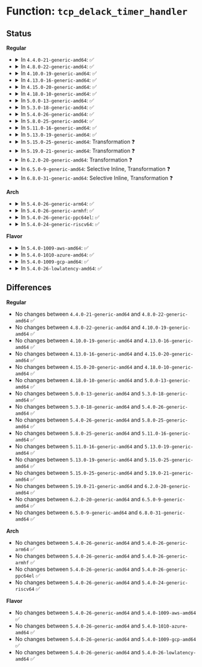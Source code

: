 # Function: <code>tcp_delack_timer_handler</code>

## Status
<b>Regular</b>
<ul>
<li>
<details>
<summary>In <code>4.4.0-21-generic-amd64</code>: ✅</summary>

```c
void tcp_delack_timer_handler(struct sock * sk)
```

```json
{
  "name": "tcp_delack_timer_handler",
  "collision_type": "Unique Global",
  "inline_type": "No",
  "funcs": [
    {
      "addr": 18446744071586684080,
      "name": "tcp_delack_timer_handler",
      "external": true,
      "loc": "net/ipv4/tcp_timer.c:219",
      "file": "net/ipv4/tcp_timer.c",
      "inline": "seen, unknown",
      "caller_inline": [],
      "caller_func": [
        "net/ipv4/tcp_output.c:tcp_release_cb",
        "net/ipv4/tcp_timer.c:tcp_delack_timer"
      ]
    }
  ],
  "symbols": [
    {
      "addr": 18446744071586684080,
      "name": "tcp_delack_timer_handler",
      "section": ".text",
      "bind": "STB_GLOBAL",
      "size": 454
    }
  ]
}
```
</details>
</li>
<li>
<details>
<summary>In <code>4.8.0-22-generic-amd64</code>: ✅</summary>

```c
void tcp_delack_timer_handler(struct sock * sk)
```

```json
{
  "name": "tcp_delack_timer_handler",
  "collision_type": "Unique Global",
  "inline_type": "No",
  "funcs": [
    {
      "addr": 18446744071587131008,
      "name": "tcp_delack_timer_handler",
      "external": true,
      "loc": "net/ipv4/tcp_timer.c:241",
      "file": "net/ipv4/tcp_timer.c",
      "inline": "seen, unknown",
      "caller_inline": [],
      "caller_func": [
        "net/ipv4/tcp_output.c:tcp_release_cb",
        "net/ipv4/tcp_timer.c:tcp_delack_timer"
      ]
    }
  ],
  "symbols": [
    {
      "addr": 18446744071587131008,
      "name": "tcp_delack_timer_handler",
      "section": ".text",
      "bind": "STB_GLOBAL",
      "size": 529
    }
  ]
}
```
</details>
</li>
<li>
<details>
<summary>In <code>4.10.0-19-generic-amd64</code>: ✅</summary>

```c
void tcp_delack_timer_handler(struct sock * sk)
```

```json
{
  "name": "tcp_delack_timer_handler",
  "collision_type": "Unique Global",
  "inline_type": "No",
  "funcs": [
    {
      "addr": 18446744071587329472,
      "name": "tcp_delack_timer_handler",
      "external": true,
      "loc": "net/ipv4/tcp_timer.c:245",
      "file": "net/ipv4/tcp_timer.c",
      "inline": "seen, unknown",
      "caller_inline": [],
      "caller_func": [
        "net/ipv4/tcp_output.c:tcp_release_cb",
        "net/ipv4/tcp_timer.c:tcp_delack_timer"
      ]
    }
  ],
  "symbols": [
    {
      "addr": 18446744071587329472,
      "name": "tcp_delack_timer_handler",
      "section": ".text",
      "bind": "STB_GLOBAL",
      "size": 538
    }
  ]
}
```
</details>
</li>
<li>
<details>
<summary>In <code>4.13.0-16-generic-amd64</code>: ✅</summary>

```c
void tcp_delack_timer_handler(struct sock * sk)
```

```json
{
  "name": "tcp_delack_timer_handler",
  "collision_type": "Unique Global",
  "inline_type": "No",
  "funcs": [
    {
      "addr": 18446744071587461728,
      "name": "tcp_delack_timer_handler",
      "external": true,
      "loc": "net/ipv4/tcp_timer.c:240",
      "file": "net/ipv4/tcp_timer.c",
      "inline": "seen, unknown",
      "caller_inline": [],
      "caller_func": [
        "net/ipv4/tcp_output.c:tcp_release_cb",
        "net/ipv4/tcp_timer.c:tcp_delack_timer"
      ]
    }
  ],
  "symbols": [
    {
      "addr": 18446744071587461728,
      "name": "tcp_delack_timer_handler",
      "section": ".text",
      "bind": "STB_GLOBAL",
      "size": 509
    }
  ]
}
```
</details>
</li>
<li>
<details>
<summary>In <code>4.15.0-20-generic-amd64</code>: ✅</summary>

```c
void tcp_delack_timer_handler(struct sock * sk)
```

```json
{
  "name": "tcp_delack_timer_handler",
  "collision_type": "Unique Global",
  "inline_type": "No",
  "funcs": [
    {
      "addr": 18446744071587983840,
      "name": "tcp_delack_timer_handler",
      "external": true,
      "loc": "net/ipv4/tcp_timer.c:256",
      "file": "net/ipv4/tcp_timer.c",
      "inline": "seen, unknown",
      "caller_inline": [],
      "caller_func": [
        "net/ipv4/tcp_output.c:tcp_release_cb",
        "net/ipv4/tcp_timer.c:tcp_delack_timer"
      ]
    }
  ],
  "symbols": [
    {
      "addr": 18446744071587983840,
      "name": "tcp_delack_timer_handler",
      "section": ".text",
      "bind": "STB_GLOBAL",
      "size": 403
    }
  ]
}
```
</details>
</li>
<li>
<details>
<summary>In <code>4.18.0-10-generic-amd64</code>: ✅</summary>

```c
void tcp_delack_timer_handler(struct sock * sk)
```

```json
{
  "name": "tcp_delack_timer_handler",
  "collision_type": "Unique Global",
  "inline_type": "No",
  "funcs": [
    {
      "addr": 18446744071588334400,
      "name": "tcp_delack_timer_handler",
      "external": true,
      "loc": "net/ipv4/tcp_timer.c:248",
      "file": "net/ipv4/tcp_timer.c",
      "inline": "seen, unknown",
      "caller_inline": [],
      "caller_func": [
        "net/ipv4/tcp_output.c:tcp_release_cb",
        "net/ipv4/tcp_timer.c:tcp_delack_timer"
      ]
    }
  ],
  "symbols": [
    {
      "addr": 18446744071588334400,
      "name": "tcp_delack_timer_handler",
      "section": ".text",
      "bind": "STB_GLOBAL",
      "size": 414
    }
  ]
}
```
</details>
</li>
<li>
<details>
<summary>In <code>5.0.0-13-generic-amd64</code>: ✅</summary>

```c
void tcp_delack_timer_handler(struct sock * sk)
```

```json
{
  "name": "tcp_delack_timer_handler",
  "collision_type": "Unique Global",
  "inline_type": "No",
  "funcs": [
    {
      "addr": 18446744071588523648,
      "name": "tcp_delack_timer_handler",
      "external": true,
      "loc": "net/ipv4/tcp_timer.c:275",
      "file": "net/ipv4/tcp_timer.c",
      "inline": "seen, unknown",
      "caller_inline": [],
      "caller_func": [
        "net/ipv4/tcp_output.c:tcp_release_cb",
        "net/ipv4/tcp_timer.c:tcp_delack_timer"
      ]
    }
  ],
  "symbols": [
    {
      "addr": 18446744071588523648,
      "name": "tcp_delack_timer_handler",
      "section": ".text",
      "bind": "STB_GLOBAL",
      "size": 365
    }
  ]
}
```
</details>
</li>
<li>
<details>
<summary>In <code>5.3.0-18-generic-amd64</code>: ✅</summary>

```c
void tcp_delack_timer_handler(struct sock * sk)
```

```json
{
  "name": "tcp_delack_timer_handler",
  "collision_type": "Unique Global",
  "inline_type": "No",
  "funcs": [
    {
      "addr": 18446744071588934128,
      "name": "tcp_delack_timer_handler",
      "external": true,
      "loc": "net/ipv4/tcp_timer.c:265",
      "file": "net/ipv4/tcp_timer.c",
      "inline": "seen, unknown",
      "caller_inline": [],
      "caller_func": [
        "net/ipv4/tcp_output.c:tcp_release_cb",
        "net/ipv4/tcp_timer.c:tcp_delack_timer"
      ]
    }
  ],
  "symbols": [
    {
      "addr": 18446744071588934128,
      "name": "tcp_delack_timer_handler",
      "section": ".text",
      "bind": "STB_GLOBAL",
      "size": 397
    }
  ]
}
```
</details>
</li>
<li>
<details>
<summary>In <code>5.4.0-26-generic-amd64</code>: ✅</summary>

```c
void tcp_delack_timer_handler(struct sock * sk)
```

```json
{
  "name": "tcp_delack_timer_handler",
  "collision_type": "Unique Global",
  "inline_type": "No",
  "funcs": [
    {
      "addr": 18446744071589158304,
      "name": "tcp_delack_timer_handler",
      "external": true,
      "loc": "net/ipv4/tcp_timer.c:271",
      "file": "net/ipv4/tcp_timer.c",
      "inline": "seen, unknown",
      "caller_inline": [],
      "caller_func": [
        "net/ipv4/tcp_output.c:tcp_release_cb",
        "net/ipv4/tcp_timer.c:tcp_delack_timer"
      ]
    }
  ],
  "symbols": [
    {
      "addr": 18446744071589158304,
      "name": "tcp_delack_timer_handler",
      "section": ".text",
      "bind": "STB_GLOBAL",
      "size": 399
    }
  ]
}
```
</details>
</li>
<li>
<details>
<summary>In <code>5.8.0-25-generic-amd64</code>: ✅</summary>

```c
void tcp_delack_timer_handler(struct sock * sk)
```

```json
{
  "name": "tcp_delack_timer_handler",
  "collision_type": "Unique Global",
  "inline_type": "No",
  "funcs": [
    {
      "addr": 18446744071590128736,
      "name": "tcp_delack_timer_handler",
      "external": true,
      "loc": "net/ipv4/tcp_timer.c:277",
      "file": "net/ipv4/tcp_timer.c",
      "inline": "seen, unknown",
      "caller_inline": [],
      "caller_func": [
        "net/ipv4/tcp_output.c:tcp_release_cb",
        "net/ipv4/tcp_timer.c:tcp_delack_timer"
      ]
    }
  ],
  "symbols": [
    {
      "addr": 18446744071590128736,
      "name": "tcp_delack_timer_handler",
      "section": ".text",
      "bind": "STB_GLOBAL",
      "size": 399
    }
  ]
}
```
</details>
</li>
<li>
<details>
<summary>In <code>5.11.0-16-generic-amd64</code>: ✅</summary>

```c
void tcp_delack_timer_handler(struct sock * sk)
```

```json
{
  "name": "tcp_delack_timer_handler",
  "collision_type": "Unique Global",
  "inline_type": "No",
  "funcs": [
    {
      "addr": 18446744071590176496,
      "name": "tcp_delack_timer_handler",
      "external": true,
      "loc": "net/ipv4/tcp_timer.c:289",
      "file": "net/ipv4/tcp_timer.c",
      "inline": "seen, unknown",
      "caller_inline": [],
      "caller_func": [
        "net/ipv4/tcp_output.c:tcp_release_cb",
        "net/ipv4/tcp_timer.c:tcp_delack_timer"
      ]
    }
  ],
  "symbols": [
    {
      "addr": 18446744071590176496,
      "name": "tcp_delack_timer_handler",
      "section": ".text",
      "bind": "STB_GLOBAL",
      "size": 399
    }
  ]
}
```
</details>
</li>
<li>
<details>
<summary>In <code>5.13.0-19-generic-amd64</code>: ✅</summary>

```c
void tcp_delack_timer_handler(struct sock * sk)
```

```json
{
  "name": "tcp_delack_timer_handler",
  "collision_type": "Unique Global",
  "inline_type": "No",
  "funcs": [
    {
      "addr": 18446744071590090896,
      "name": "tcp_delack_timer_handler",
      "external": true,
      "loc": "net/ipv4/tcp_timer.c:289",
      "file": "net/ipv4/tcp_timer.c",
      "inline": "seen, unknown",
      "caller_inline": [],
      "caller_func": [
        "net/ipv4/tcp_output.c:tcp_release_cb",
        "net/ipv4/tcp_timer.c:tcp_delack_timer"
      ]
    }
  ],
  "symbols": [
    {
      "addr": 18446744071590090896,
      "name": "tcp_delack_timer_handler",
      "section": ".text",
      "bind": "STB_GLOBAL",
      "size": 392
    }
  ]
}
```
</details>
</li>
<li>
<details>
<summary>In <code>5.15.0-25-generic-amd64</code>: Transformation ❓</summary>

```c
void tcp_delack_timer_handler(struct sock * sk)
```

```json
{
  "name": "tcp_delack_timer_handler",
  "collision_type": "Unique Global",
  "inline_type": "No",
  "funcs": [
    {
      "addr": 0,
      "name": "tcp_delack_timer_handler",
      "external": true,
      "loc": "net/ipv4/tcp_timer.c:289",
      "file": "net/ipv4/tcp_timer.c",
      "inline": "seen, unknown",
      "caller_inline": [],
      "caller_func": [
        "net/ipv4/tcp_output.c:tcp_release_cb",
        "net/ipv4/tcp_timer.c:tcp_delack_timer"
      ]
    }
  ],
  "symbols": [
    {
      "addr": 18446744071592719809,
      "name": "tcp_delack_timer_handler.cold",
      "section": ".text",
      "bind": "STB_LOCAL",
      "size": 25
    },
    {
      "addr": 18446744071590866112,
      "name": "tcp_delack_timer_handler",
      "section": ".text",
      "bind": "STB_GLOBAL",
      "size": 398
    }
  ]
}
```
</details>
</li>
<li>
<details>
<summary>In <code>5.19.0-21-generic-amd64</code>: Transformation ❓</summary>

```c
void tcp_delack_timer_handler(struct sock * sk)
```

```json
{
  "name": "tcp_delack_timer_handler",
  "collision_type": "Unique Global",
  "inline_type": "No",
  "funcs": [
    {
      "addr": 0,
      "name": "tcp_delack_timer_handler",
      "external": true,
      "loc": "net/ipv4/tcp_timer.c:290",
      "file": "net/ipv4/tcp_timer.c",
      "inline": "seen, unknown",
      "caller_inline": [],
      "caller_func": [
        "net/ipv4/tcp_output.c:tcp_release_cb",
        "net/ipv4/tcp_timer.c:tcp_delack_timer"
      ]
    }
  ],
  "symbols": [
    {
      "addr": 18446744071594606201,
      "name": "tcp_delack_timer_handler.cold",
      "section": ".text",
      "bind": "STB_LOCAL",
      "size": 26
    },
    {
      "addr": 18446744071592502608,
      "name": "tcp_delack_timer_handler",
      "section": ".text",
      "bind": "STB_GLOBAL",
      "size": 501
    }
  ]
}
```
</details>
</li>
<li>
<details>
<summary>In <code>6.2.0-20-generic-amd64</code>: Transformation ❓</summary>

```c
void tcp_delack_timer_handler(struct sock * sk)
```

```json
{
  "name": "tcp_delack_timer_handler",
  "collision_type": "Unique Global",
  "inline_type": "No",
  "funcs": [
    {
      "addr": 0,
      "name": "tcp_delack_timer_handler",
      "external": true,
      "loc": "net/ipv4/tcp_timer.c:290",
      "file": "net/ipv4/tcp_timer.c",
      "inline": "seen, unknown",
      "caller_inline": [],
      "caller_func": [
        "net/ipv4/tcp_output.c:tcp_release_cb",
        "net/ipv4/tcp_timer.c:tcp_delack_timer"
      ]
    }
  ],
  "symbols": [
    {
      "addr": 18446744071596341464,
      "name": "tcp_delack_timer_handler.cold",
      "section": ".text",
      "bind": "STB_LOCAL",
      "size": 26
    },
    {
      "addr": 18446744071594358960,
      "name": "tcp_delack_timer_handler",
      "section": ".text",
      "bind": "STB_GLOBAL",
      "size": 221
    }
  ]
}
```
</details>
</li>
<li>
<details>
<summary>In <code>6.5.0-9-generic-amd64</code>: Selective Inline, Transformation ❓</summary>

```c
void tcp_delack_timer_handler(struct sock * sk)
```

```json
{
  "name": "tcp_delack_timer_handler",
  "collision_type": "Unique Global",
  "inline_type": "Selective",
  "funcs": [
    {
      "addr": 18446744071594746936,
      "name": "tcp_delack_timer_handler",
      "external": true,
      "loc": "net/ipv4/tcp_timer.c:295",
      "file": "net/ipv4/tcp_timer.c",
      "inline": "not declared, inlined",
      "caller_inline": [],
      "caller_func": [
        "net/ipv4/tcp_output.c:tcp_release_cb",
        "net/ipv4/tcp_timer.c:tcp_delack_timer"
      ]
    }
  ],
  "symbols": [
    {
      "addr": 18446744071596870756,
      "name": "tcp_delack_timer_handler.cold",
      "section": ".text",
      "bind": "STB_LOCAL",
      "size": 25
    },
    {
      "addr": 18446744071594746880,
      "name": "tcp_delack_timer_handler",
      "section": ".text",
      "bind": "STB_GLOBAL",
      "size": 269
    }
  ]
}
```
</details>
</li>
<li>
<details>
<summary>In <code>6.8.0-31-generic-amd64</code>: Selective Inline, Transformation ❓</summary>

```c
void tcp_delack_timer_handler(struct sock * sk)
```

```json
{
  "name": "tcp_delack_timer_handler",
  "collision_type": "Unique Global",
  "inline_type": "Selective",
  "funcs": [
    {
      "addr": 18446744071595552680,
      "name": "tcp_delack_timer_handler",
      "external": true,
      "loc": "net/ipv4/tcp_timer.c:308",
      "file": "net/ipv4/tcp_timer.c",
      "inline": "not declared, inlined",
      "caller_inline": [],
      "caller_func": [
        "net/ipv4/tcp_output.c:tcp_release_cb",
        "net/ipv4/tcp_timer.c:tcp_delack_timer"
      ]
    }
  ],
  "symbols": [
    {
      "addr": 18446744071597794360,
      "name": "tcp_delack_timer_handler.cold",
      "section": ".text",
      "bind": "STB_LOCAL",
      "size": 25
    },
    {
      "addr": 18446744071595552624,
      "name": "tcp_delack_timer_handler",
      "section": ".text",
      "bind": "STB_GLOBAL",
      "size": 280
    }
  ]
}
```
</details>
</li>
</ul>
<b>Arch</b>
<ul>
<li>
<details>
<summary>In <code>5.4.0-26-generic-arm64</code>: ✅</summary>

```c
void tcp_delack_timer_handler(struct sock * sk)
```

```json
{
  "name": "tcp_delack_timer_handler",
  "collision_type": "Unique Global",
  "inline_type": "No",
  "funcs": [
    {
      "addr": 18446603336502775040,
      "name": "tcp_delack_timer_handler",
      "external": true,
      "loc": "net/ipv4/tcp_timer.c:271",
      "file": "net/ipv4/tcp_timer.c",
      "inline": "seen, unknown",
      "caller_inline": [],
      "caller_func": [
        "net/ipv4/tcp_output.c:tcp_release_cb",
        "net/ipv4/tcp_timer.c:tcp_delack_timer"
      ]
    }
  ],
  "symbols": [
    {
      "addr": 18446603336502775040,
      "name": "tcp_delack_timer_handler",
      "section": ".text",
      "bind": "STB_GLOBAL",
      "size": 388
    }
  ]
}
```
</details>
</li>
<li>
<details>
<summary>In <code>5.4.0-26-generic-armhf</code>: ✅</summary>

```c
void tcp_delack_timer_handler(struct sock * sk)
```

```json
{
  "name": "tcp_delack_timer_handler",
  "collision_type": "Unique Global",
  "inline_type": "No",
  "funcs": [
    {
      "addr": 3235479016,
      "name": "tcp_delack_timer_handler",
      "external": true,
      "loc": "net/ipv4/tcp_timer.c:271",
      "file": "net/ipv4/tcp_timer.c",
      "inline": "seen, unknown",
      "caller_inline": [],
      "caller_func": [
        "net/ipv4/tcp_output.c:tcp_release_cb",
        "net/ipv4/tcp_timer.c:tcp_delack_timer"
      ]
    }
  ],
  "symbols": [
    {
      "addr": 3235479016,
      "name": "tcp_delack_timer_handler",
      "section": ".text",
      "bind": "STB_GLOBAL",
      "size": 436
    }
  ]
}
```
</details>
</li>
<li>
<details>
<summary>In <code>5.4.0-26-generic-ppc64el</code>: ✅</summary>

```c
void tcp_delack_timer_handler(struct sock * sk)
```

```json
{
  "name": "tcp_delack_timer_handler",
  "collision_type": "Unique Global",
  "inline_type": "No",
  "funcs": [
    {
      "addr": 13835058055296409088,
      "name": "tcp_delack_timer_handler",
      "external": true,
      "loc": "net/ipv4/tcp_timer.c:271",
      "file": "net/ipv4/tcp_timer.c",
      "inline": "seen, unknown",
      "caller_inline": [],
      "caller_func": [
        "net/ipv4/tcp_output.c:tcp_release_cb",
        "net/ipv4/tcp_timer.c:tcp_delack_timer"
      ]
    }
  ],
  "symbols": [
    {
      "addr": 13835058055296409088,
      "name": "tcp_delack_timer_handler",
      "section": ".text",
      "bind": "STB_GLOBAL",
      "size": 600
    }
  ]
}
```
</details>
</li>
<li>
<details>
<summary>In <code>5.4.0-24-generic-riscv64</code>: ✅</summary>

```c
void tcp_delack_timer_handler(struct sock * sk)
```

```json
{
  "name": "tcp_delack_timer_handler",
  "collision_type": "Unique Global",
  "inline_type": "No",
  "funcs": [
    {
      "addr": 18446743936278895904,
      "name": "tcp_delack_timer_handler",
      "external": true,
      "loc": "net/ipv4/tcp_timer.c:271",
      "file": "net/ipv4/tcp_timer.c",
      "inline": "seen, unknown",
      "caller_inline": [],
      "caller_func": [
        "net/ipv4/tcp_output.c:tcp_release_cb",
        "net/ipv4/tcp_timer.c:tcp_delack_timer"
      ]
    }
  ],
  "symbols": [
    {
      "addr": 18446743936278895904,
      "name": "tcp_delack_timer_handler",
      "section": ".text",
      "bind": "STB_GLOBAL",
      "size": 370
    }
  ]
}
```
</details>
</li>
</ul>
<b>Flavor</b>
<ul>
<li>
<details>
<summary>In <code>5.4.0-1009-aws-amd64</code>: ✅</summary>

```c
void tcp_delack_timer_handler(struct sock * sk)
```

```json
{
  "name": "tcp_delack_timer_handler",
  "collision_type": "Unique Global",
  "inline_type": "No",
  "funcs": [
    {
      "addr": 18446744071588764688,
      "name": "tcp_delack_timer_handler",
      "external": true,
      "loc": "net/ipv4/tcp_timer.c:271",
      "file": "net/ipv4/tcp_timer.c",
      "inline": "seen, unknown",
      "caller_inline": [],
      "caller_func": [
        "net/ipv4/tcp_output.c:tcp_release_cb",
        "net/ipv4/tcp_timer.c:tcp_delack_timer"
      ]
    }
  ],
  "symbols": [
    {
      "addr": 18446744071588764688,
      "name": "tcp_delack_timer_handler",
      "section": ".text",
      "bind": "STB_GLOBAL",
      "size": 399
    }
  ]
}
```
</details>
</li>
<li>
<details>
<summary>In <code>5.4.0-1010-azure-amd64</code>: ✅</summary>

```c
void tcp_delack_timer_handler(struct sock * sk)
```

```json
{
  "name": "tcp_delack_timer_handler",
  "collision_type": "Unique Global",
  "inline_type": "No",
  "funcs": [
    {
      "addr": 18446744071588476624,
      "name": "tcp_delack_timer_handler",
      "external": true,
      "loc": "net/ipv4/tcp_timer.c:271",
      "file": "net/ipv4/tcp_timer.c",
      "inline": "seen, unknown",
      "caller_inline": [],
      "caller_func": [
        "net/ipv4/tcp_output.c:tcp_release_cb",
        "net/ipv4/tcp_timer.c:tcp_delack_timer"
      ]
    }
  ],
  "symbols": [
    {
      "addr": 18446744071588476624,
      "name": "tcp_delack_timer_handler",
      "section": ".text",
      "bind": "STB_GLOBAL",
      "size": 399
    }
  ]
}
```
</details>
</li>
<li>
<details>
<summary>In <code>5.4.0-1009-gcp-amd64</code>: ✅</summary>

```c
void tcp_delack_timer_handler(struct sock * sk)
```

```json
{
  "name": "tcp_delack_timer_handler",
  "collision_type": "Unique Global",
  "inline_type": "No",
  "funcs": [
    {
      "addr": 18446744071589200864,
      "name": "tcp_delack_timer_handler",
      "external": true,
      "loc": "net/ipv4/tcp_timer.c:271",
      "file": "net/ipv4/tcp_timer.c",
      "inline": "seen, unknown",
      "caller_inline": [],
      "caller_func": [
        "net/ipv4/tcp_output.c:tcp_release_cb",
        "net/ipv4/tcp_timer.c:tcp_delack_timer"
      ]
    }
  ],
  "symbols": [
    {
      "addr": 18446744071589200864,
      "name": "tcp_delack_timer_handler",
      "section": ".text",
      "bind": "STB_GLOBAL",
      "size": 399
    }
  ]
}
```
</details>
</li>
<li>
<details>
<summary>In <code>5.4.0-26-lowlatency-amd64</code>: ✅</summary>

```c
void tcp_delack_timer_handler(struct sock * sk)
```

```json
{
  "name": "tcp_delack_timer_handler",
  "collision_type": "Unique Global",
  "inline_type": "No",
  "funcs": [
    {
      "addr": 18446744071589240992,
      "name": "tcp_delack_timer_handler",
      "external": true,
      "loc": "net/ipv4/tcp_timer.c:271",
      "file": "net/ipv4/tcp_timer.c",
      "inline": "seen, unknown",
      "caller_inline": [],
      "caller_func": [
        "net/ipv4/tcp_output.c:tcp_release_cb",
        "net/ipv4/tcp_timer.c:tcp_delack_timer"
      ]
    }
  ],
  "symbols": [
    {
      "addr": 18446744071589240992,
      "name": "tcp_delack_timer_handler",
      "section": ".text",
      "bind": "STB_GLOBAL",
      "size": 399
    }
  ]
}
```
</details>
</li>
</ul>

## Differences
<b>Regular</b>
<ul>
<li>
No changes between <code>4.4.0-21-generic-amd64</code> and <code>4.8.0-22-generic-amd64</code> ✅
</li>
<li>
No changes between <code>4.8.0-22-generic-amd64</code> and <code>4.10.0-19-generic-amd64</code> ✅
</li>
<li>
No changes between <code>4.10.0-19-generic-amd64</code> and <code>4.13.0-16-generic-amd64</code> ✅
</li>
<li>
No changes between <code>4.13.0-16-generic-amd64</code> and <code>4.15.0-20-generic-amd64</code> ✅
</li>
<li>
No changes between <code>4.15.0-20-generic-amd64</code> and <code>4.18.0-10-generic-amd64</code> ✅
</li>
<li>
No changes between <code>4.18.0-10-generic-amd64</code> and <code>5.0.0-13-generic-amd64</code> ✅
</li>
<li>
No changes between <code>5.0.0-13-generic-amd64</code> and <code>5.3.0-18-generic-amd64</code> ✅
</li>
<li>
No changes between <code>5.3.0-18-generic-amd64</code> and <code>5.4.0-26-generic-amd64</code> ✅
</li>
<li>
No changes between <code>5.4.0-26-generic-amd64</code> and <code>5.8.0-25-generic-amd64</code> ✅
</li>
<li>
No changes between <code>5.8.0-25-generic-amd64</code> and <code>5.11.0-16-generic-amd64</code> ✅
</li>
<li>
No changes between <code>5.11.0-16-generic-amd64</code> and <code>5.13.0-19-generic-amd64</code> ✅
</li>
<li>
No changes between <code>5.13.0-19-generic-amd64</code> and <code>5.15.0-25-generic-amd64</code> ✅
</li>
<li>
No changes between <code>5.15.0-25-generic-amd64</code> and <code>5.19.0-21-generic-amd64</code> ✅
</li>
<li>
No changes between <code>5.19.0-21-generic-amd64</code> and <code>6.2.0-20-generic-amd64</code> ✅
</li>
<li>
No changes between <code>6.2.0-20-generic-amd64</code> and <code>6.5.0-9-generic-amd64</code> ✅
</li>
<li>
No changes between <code>6.5.0-9-generic-amd64</code> and <code>6.8.0-31-generic-amd64</code> ✅
</li>
</ul>
<b>Arch</b>
<ul>
<li>
No changes between <code>5.4.0-26-generic-amd64</code> and <code>5.4.0-26-generic-arm64</code> ✅
</li>
<li>
No changes between <code>5.4.0-26-generic-amd64</code> and <code>5.4.0-26-generic-armhf</code> ✅
</li>
<li>
No changes between <code>5.4.0-26-generic-amd64</code> and <code>5.4.0-26-generic-ppc64el</code> ✅
</li>
<li>
No changes between <code>5.4.0-26-generic-amd64</code> and <code>5.4.0-24-generic-riscv64</code> ✅
</li>
</ul>
<b>Flavor</b>
<ul>
<li>
No changes between <code>5.4.0-26-generic-amd64</code> and <code>5.4.0-1009-aws-amd64</code> ✅
</li>
<li>
No changes between <code>5.4.0-26-generic-amd64</code> and <code>5.4.0-1010-azure-amd64</code> ✅
</li>
<li>
No changes between <code>5.4.0-26-generic-amd64</code> and <code>5.4.0-1009-gcp-amd64</code> ✅
</li>
<li>
No changes between <code>5.4.0-26-generic-amd64</code> and <code>5.4.0-26-lowlatency-amd64</code> ✅
</li>
</ul>
